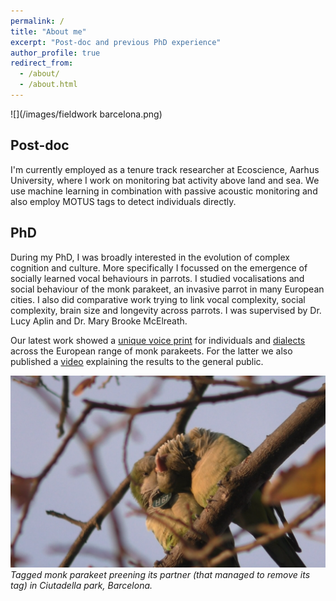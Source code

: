 ```yaml
---
permalink: /
title: "About me"
excerpt: "Post-doc and previous PhD experience"
author_profile: true
redirect_from: 
  - /about/
  - /about.html
---
```


![](/images/fieldwork barcelona.png)

## Post-doc

I'm currently employed as a tenure track researcher at Ecoscience, Aarhus University, where I work on monitoring bat activity above land and sea. We use machine learning in combination with passive acoustic monitoring and also employ MOTUS tags to detect individuals directly.

## PhD

During my PhD, I was broadly interested in the evolution of complex cognition and culture. More specifically I focussed on the emergence of socially learned vocal behaviours in parrots. I studied vocalisations and social behaviour of the monk parakeet, an invasive parrot in many European cities. I also did comparative work trying to link vocal complexity, social complexity, brain size and longevity across parrots. I was supervised by Dr. Lucy Aplin and Dr. Mary Brooke McElreath. 

Our latest work showed a [unique voice print](https://doi.org/10.1098/rsos.230835) for individuals and [dialects](https://doi.org/10.1093/beheco/arad093) across the European range of monk parakeets. For the latter we also published a [video](https://www.youtube.com/watch?v=FTDMXT44h_M&t=6s) explaining the results to the general public.

![](/images/monks.png)
*Tagged monk parakeet preening its partner (that managed to remove its tag) in Ciutadella park, Barcelona.*